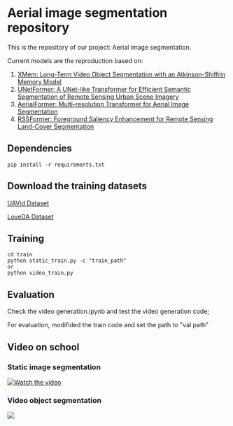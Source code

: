 # Aerial image segmentation repository
This is the repository of our project: Aerial image segmentation.

Current models are the reproduction based on:
1. [XMem: Long-Term Video Object Segmentation with an Atkinson-Shiffrin Memory Model](https://arxiv.org/abs/2207.07115)
2. [UNetFormer: A UNet-like Transformer for Efficient Semantic Segmentation of Remote Sensing Urban Scene Imagery](https://arxiv.org/abs/2109.08937)
3. [AerialFormer: Multi-resolution Transformer for Aerial Image Segmentation](https://arxiv.org/abs/2306.06842)
4. [RSSFormer: Foreground Saliency Enhancement for Remote Sensing Land-Cover Segmentation](https://ieeexplore.ieee.org/abstract/document/10026298)
## Dependencies
```
pip install -r requirements.txt
```
## Download the training datasets
[UAVid Dataset](https://paperswithcode.com/dataset/uavid)

[LoveDA Dataset](https://paperswithcode.com/dataset/loveda)

## Training
```
cd train
python static_train.py -c "train_path"
or
python video_train.py
```

## Evaluation
Check the video generation.ipynb and test the video generation code;

For evaluation, modifided the train code and set the path to "val path"

## Video on school
### Static image segmentation
[![Watch the video](https://i.ytimg.com/vi/z9OjdoZb4-I/maxresdefault.jpg)](https://www.youtube.com/watch?v=z9OjdoZb4-I "")
### Video object segmentation
[![](https://i.ytimg.com/vi/8ctzlT-RHyw/maxresdefault.jpg)](https://youtu.be/8ctzlT-RHyw "")
